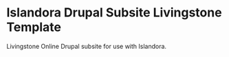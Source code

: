 
# Islandora Drupal Subsite Livingstone Template

Livingstone Online Drupal subsite for use with Islandora.

